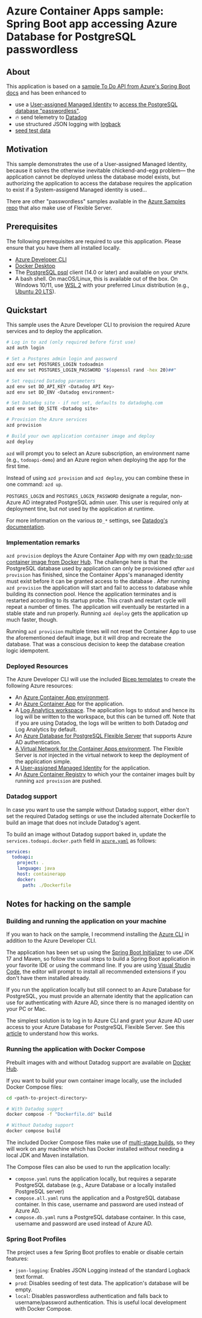 # Azure Container Apps sample: Spring Boot app accessing Azure Database for PostgreSQL passwordless

## About

This application is based on a [sample To Do API from Azure's Spring Boot docs](https://docs.microsoft.com/en-us/azure/developer/java/spring-framework/configure-spring-data-jpa-with-azure-postgresql) and has been enhanced to
- use a [User-assigned Managed Identity](https://learn.microsoft.com/en-us/azure/active-directory/managed-identities-azure-resources/overview) to [access the PostgreSQL database "passwordless"](https://learn.microsoft.com/en-us/azure/developer/java/spring-framework/migrate-postgresql-to-passwordless-connection).
- 🔥 send telemetry to [Datadog](https://docs.datadoghq.com/serverless/azure_container_apps/?code-lang=java)
- use structured JSON logging with [logback](https://logback.qos.ch)
- [seed test data](#spring-boot-profiles)

## Motivation

This sample demonstrates the use of a User-assigned Managed Identity, 
because it solves the otherwise inevitable chickend-and-egg problem&mdash;
the application cannot be deployed unless the database model exists, 
but authorizing the application to access the database requires the application
to exist if a System-assigend Managed identity is used...

There are other "passwordless" samples available in the [Azure Samples repo](https://github.com/Azure-Samples/Passwordless-Connections-for-Java-Apps) 
that also make use of Flexible Server. 


## Prerequisites

The following prerequisites are required to use this application. Please ensure
that you have them all installed locally.

- [Azure Developer CLI](https://learn.microsoft.com/en-us/azure/developer/azure-developer-cli/)
- [Docker Desktop](https://www.docker.com/products/docker-desktop/)
- The [PostgreSQL psql](https://www.postgresql.org/docs/current/app-psql.html) client (14.0 or later) and available on your `$PATH`. 
- A bash shell. On macOS/Linux, this is available out of the box. On Windows 10/11, use [WSL 2](https://docs.microsoft.com/en-us/windows/wsl/install) with your preferred Linux distribution (e.g., [Ubuntu 20 LTS](https://apps.microsoft.com/store/detail/ubuntu-20046-lts/9MTTCL66CPXJ)).


## Quickstart

This sample uses the Azure Developer CLI to provision the required Azure services and
to deploy the application.

```bash
# Log in to azd (only required before first use)
azd auth login

# Set a Postgres admin login and password
azd env set POSTGRES_LOGIN todoadmin
azd env set POSTGRES_LOGIN_PASSWORD "$(openssl rand -hex 20)##"

# Set required Datadog parameters
azd env set DD_API_KEY <Datadog API Key>
azd env set DD_ENV <Datadog environment>

# Set Datadog site - if not set, defaults to datadoghq.com
azd env set DD_SITE <Datadog site>

# Provision the Azure services
azd provision

# Build your own application container image and deploy
azd deploy
```

`azd` will prompt you to select an Azure subscription, an environment name (e.g., `todoapi-demo`) and an Azure region when deploying the app for the first time.

Instead of using `azd provision` and `azd deploy`, you can combine
these in one command: `azd up`.

`POSTGRES_LOGIN` and `POSTGRES_LOGIN_PASSWORD` designate a regular, non-Azure AD integrated PostgreSQL admin user. This user is required only at deployment tine, but _not_ used by the application at runtime. 

For more information on the various `DD_*` settings, see [Datadog's documentation](https://docs.datadoghq.com/serverless/azure_container_apps/?code-lang=java#environment-variables).


### Implementation remarks

`azd provision` deploys the Azure Container App with my own [ready-to-use container image from Docker Hub](https://hub.docker.com/repository/docker/joergjo/java-boot-todo/general). The challenge here is that the PostgreSQL database used by application can only be provisioned _after_ `azd provision` has finished, since the Container Apps's mananaged identity must exist before it can be granted access to the database . After running `azd provision` the application will start and fail to access to database while building its connection pool. Hence the application terminates and is restarted according to its startup probe. This 
crash and restart cycle will repeat a number of times. The application will eventually be restarted in a stable state and run properly. Running `azd deploy` gets the application up much faster, though. 

Running `azd provision` multiple times will not reset the Container App to use the aforementioned default image, but it will drop and recreate the database. That was
a conscious decision to keep the database creation logic idempotent.

### Deployed Resources

The Azure Developer CLI will use the included [Bicep templates](./infra/) to create the following Azure resources:
- An [Azure Container App environment](https://docs.microsoft.com/en-us/azure/container-apps/environment).
- An [Azure Container App](https://learn.microsoft.com/en-us/azure/container-apps/overview) for the application.
- A [Log Analytics workspace](https://docs.microsoft.com/en-us/azure/container-apps/monitor?tabs=bash). The application logs to stdout and hence its log will be written to the workspace, but this can be turned off. Note that if you are using Datadog, the logs will be written to both Datadog _and_ Log Analytics by default.
- An [Azure Database for PostgreSQL Flexible Server](https://docs.microsoft.com/en-us/azure/postgresql/flexible-server/overview) that supports Azure AD authentication.
- [A Virtual Network for the Container Apps environment](https://docs.microsoft.com/en-us/azure/container-apps/vnet-custom?tabs=bash&pivots=azure-cli). The Flexible Server is _not_ injected in the virtual network to keep the deployment of the application simple. 
- A [User-assigned Managed Identity](https://learn.microsoft.com/en-us/azure/active-directory/managed-identities-azure-resources/overview) for the application.
- An [Azure Container Registry](https://learn.microsoft.com/en-us/azure/container-registry/) to which your the container images built by running `azd provision` are pushed.

### Datadog support
In case you want to use the sample without Datadog support, either don't set the required Datadog settings or use the included alternate Dockerfile to build an image that does not include Datadog's agent.

To build an image without Datadog support baked in, update the `services.todoapi.docker.path` field in [`azure.yaml`](azure.yaml) as follows:

```yaml
services:
  todoapi:
    project: .
    language: java
    host: containerapp
    docker:
      path: ./Dockerfile
```


## Notes for hacking on the sample

### Building and running the application on your machine

If you wan to hack on the sample, I recommend installing the [Azure CLI](https://learn.microsoft.com/en-us/cli/azure/install-azure-cli) in addition to the Azure Developer CLI.

The application has been set up using the [Spring Boot Initializer](https://start.spring.io) to use JDK 17 and Maven, so follow the usual steps to build a Spring Boot application in your favorite IDE or using the command line. If you are using [Visual Studio Code](https://code.visualstudio.com/), the editor will prompt to install all recommended extensions if you don't have them installed already.

If you run the application locally but still connect to an Azure Database for PostgreSQL, you must provide an alternate identity that the application can use for authenticating
with Azure AD, since there is no managed identity on your PC or Mac.

The simplest solution is to log in to Azure CLI and grant your Azure AD user access to your Azure Database for PostgreSQL Flexible Server. See this [article](https://learn.microsoft.com/en-us/azure/developer/java/spring-framework/authentication) to understand how this works.

### Running the application with Docker Compose

Prebuilt images with and without Datadog support are available on [Docker Hub](https://hub.docker.com/repository/docker/joergjo/java-boot-todo). 

If you want to build your own container image locally, use the included Docker Compose files:

```bash
cd <path-to-project-directory>

# With Datadog supprt
docker compose -f "Dockerfile.dd" build

# Without Datadog support
docker compose build
```

The included Docker Compose files make use of [multi-stage builds](https://docs.docker.com/develop/develop-images/multistage-build/), so they will work on any machine which has Docker installed _without_ needing a local JDK and Maven installation.

The Compose files can also be used to run the application locally:

- `compose.yaml` runs the application locally, but requires a separate PostgreSQL database (e.g., Azure Database or a locally installed PostgreSQL server)
- `compose.all.yaml` runs the application and a PostgreSQL database container. In this case, username and password are used instead of Azure AD.
- `compose.db.yaml` runs a PostgreSQL database container. In this case, username and password are used instead of Azure AD.


### Spring Boot Profiles

The project uses a few Spring Boot profiles to enable or disable certain features:

- `json-logging`: Enables JSON Logging instead of the standard Logback text format.
- `prod`: Disables seeding of test data. The application's database will be empty.
- `local`: Disables passwordless authentication and falls back to username/password authentication. This is useful local development with Docker Compose.
